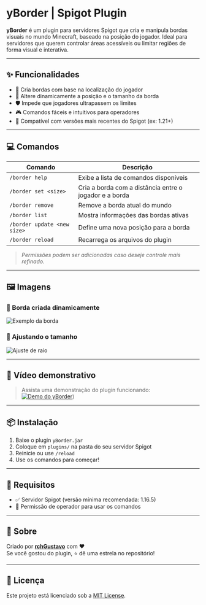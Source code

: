 # yBorder | Spigot Plugin

**yBorder** é um plugin para servidores Spigot que cria e manipula bordas visuais no mundo Minecraft, baseado na posição do jogador. Ideal para servidores que querem controlar áreas acessíveis ou limitar regiões de forma visual e interativa.

---

## ✨ Funcionalidades

- 🔲 Cria bordas com base na localização do jogador
- 🧭 Altere dinamicamente a posição e o tamanho da borda
- 🛡️ Impede que jogadores ultrapassem os limites
- 🎮 Comandos fáceis e intuitivos para operadores
- 🔄 Compatível com versões mais recentes do Spigot (ex: 1.21+)

---

## 💻 Comandos

| Comando | Descrição |
|--------|-----------|
| `/border help` | Exibe a lista de comandos disponíveis |
| `/border set <size>` | Cria a borda com a distância entre o jogador e a borda |
| `/border remove`     | Remove a borda atual do mundo |
| `/border list`       | Mostra informações das bordas ativas |
| `/border update <new size>`       | Define uma nova posição para a borda |
| `/border reload`       | Recarrega os arquivos do plugin |

> *Permissões podem ser adicionadas caso deseje controle mais refinado.*

---

## 🖼️ Imagens

### 🔳 Borda criada dinamicamente
![Exemplo da borda]()

### 📏 Ajustando o tamanho
![Ajuste de raio](https://link-para-sua-imagem2.png)

---

## 🎥 Vídeo demonstrativo

> Assista uma demonstração do plugin funcionando:
[![Demo do yBorder](https://img.youtube.com/vi/ID_DO_VIDEO/0.jpg)]([https://youtu.be/S_6UX0-Mqyw]))

---

## 📦 Instalação

1. Baixe o plugin `yBorder.jar`
2. Coloque em `plugins/` na pasta do seu servidor Spigot
3. Reinicie ou use `/reload`
4. Use os comandos para começar!

---

## 📌 Requisitos

- ✅ Servidor Spigot (versão mínima recomendada: 1.16.5)
- 🔧 Permissão de operador para usar os comandos

---

## 🧠 Sobre

Criado por **[rchGustavo](https://github.com/rchGustavo)** com ❤️  
Se você gostou do plugin, ⭐ dê uma estrela no repositório!

---

## 📜 Licença

Este projeto está licenciado sob a [MIT License](LICENSE).
